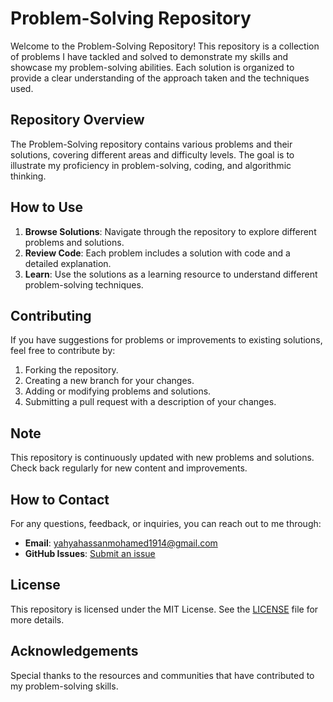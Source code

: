 # Problem-Solving Repository

Welcome to the Problem-Solving Repository! This repository is a collection of problems I have tackled and solved to demonstrate my skills and showcase my problem-solving abilities. Each solution is organized to provide a clear understanding of the approach taken and the techniques used.

## Repository Overview

The Problem-Solving repository contains various problems and their solutions, covering different areas and difficulty levels. The goal is to illustrate my proficiency in problem-solving, coding, and algorithmic thinking.

## How to Use

1. **Browse Solutions**: Navigate through the repository to explore different problems and solutions.
2. **Review Code**: Each problem includes a solution with code and a detailed explanation.
3. **Learn**: Use the solutions as a learning resource to understand different problem-solving techniques.

## Contributing

If you have suggestions for problems or improvements to existing solutions, feel free to contribute by:

1. Forking the repository.
2. Creating a new branch for your changes.
3. Adding or modifying problems and solutions.
4. Submitting a pull request with a description of your changes.

## Note

This repository is continuously updated with new problems and solutions. Check back regularly for new content and improvements.

## How to Contact

For any questions, feedback, or inquiries, you can reach out to me through:

- **Email**: [yahyahassanmohamed1914@gmail.com](mailto:yahyahassanmohamed1914@gmail.com)
- **GitHub Issues**: [Submit an issue](https://github.com/YahyaHassan1914/Problem-Sloving/issues)

## License

This repository is licensed under the MIT License. See the [LICENSE](LICENSE) file for more details.

## Acknowledgements

Special thanks to the resources and communities that have contributed to my problem-solving skills.

